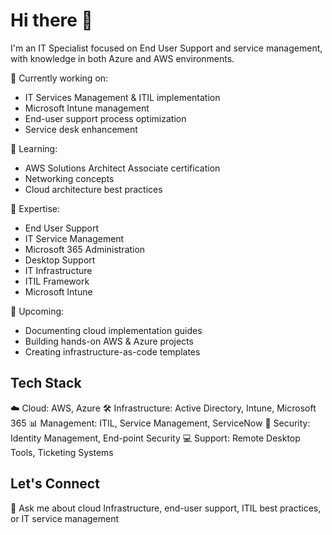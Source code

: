 # Hi there 👋

I'm an IT Specialist focused on End User Support and service management, with knowledge in both Azure and AWS environments.

🔭 Currently working on:
- IT Services Management & ITIL implementation
- Microsoft Intune management
- End-user support process optimization
- Service desk enhancement

🌱 Learning:
- AWS Solutions Architect Associate certification
- Networking concepts
- Cloud architecture best practices

💼 Expertise:
- End User Support
- IT Service Management
- Microsoft 365 Administration
- Desktop Support
- IT Infrastructure
- ITIL Framework
- Microsoft Intune

🚀 Upcoming:
- Documenting cloud implementation guides
- Building hands-on AWS & Azure projects
- Creating infrastructure-as-code templates

## Tech Stack
☁️ Cloud: AWS, Azure
🛠️ Infrastructure: Active Directory, Intune, Microsoft 365
📊 Management: ITIL, Service Management, ServiceNow
🔐 Security: Identity Management, End-point Security
💻 Support: Remote Desktop Tools, Ticketing Systems

## Let's Connect
💬 Ask me about cloud Infrastructure, end-user support, ITIL best practices, or IT service management
